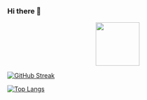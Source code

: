 ### Hi there 👋

<!--
**helloIlovegimkit/helloIlovegimkit** is a ✨ _special_ ✨ repository because its `README.md` (this file) appears on your GitHub profile.

Here are some ideas to get you started:

- 🔭 I’m currently working on ...
- 🌱 I’m currently learning ...
- 👯 I’m looking to collaborate on ...
- 🤔 I’m looking for help with ...
- 💬 Ask me about ...
- 📫 How to reach me: ...
- 😄 Pronouns: ...
- ⚡ Fun fact: ...
-->


<div id="header" align="center">
    <img src="https://media.giphy.com/media/v1.Y2lkPTc5MGI3NjExZmZhNzNqMWlsbTVvdHV2NThrazY5NHUxcDhyN3lvNHZibWVyczRxdiZlcD12MV9pbnRlcm5hbF9naWZfYnlfaWQmY3Q9Zw/3ohuPDuPHDuGnVtp5u/giphy.gif" width="100"/>
</div>


[![GitHub Streak](https://github-readme-streak-stats.herokuapp.com?user=helloIlovegimkit&theme=dark&border_radius=4.9&mode=weekly)](https://git.io/streak-stats)

[![Top Langs](https://github-readme-stats.vercel.app/api/top-langs/?username=helloIlovegimkit&layout=donut)](https://github.com/anuraghazra/github-readme-stats)
